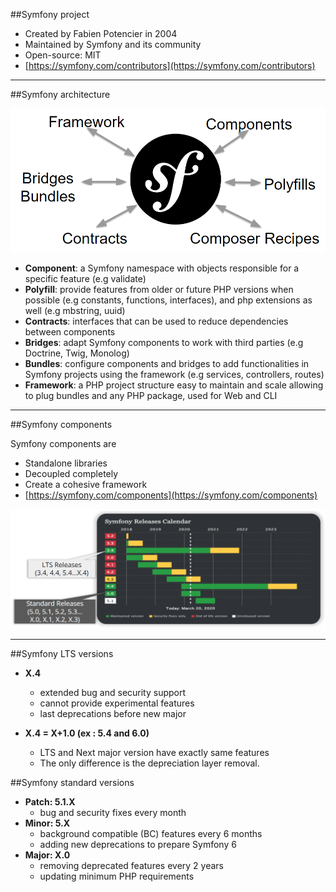 ##Symfony project

- Created by Fabien Potencier in 2004
- Maintained by Symfony and its community
- Open-source: MIT
- [https://symfony.com/contributors](https://symfony.com/contributors)

---

##Symfony architecture

![1.1.1](../assets/01-Introduction/1-The%20Symfony%20project/1.1.1.png)

- **Component**: a Symfony namespace with objects responsible for a specific feature (e.g validate)
- **Polyfill**: provide features from older or future PHP versions when possible (e.g constants, functions, interfaces), and php extensions as well (e.g mbstring, uuid)
- **Contracts**: interfaces that can be used to reduce dependencies between components
- **Bridges**: adapt Symfony components to work with third parties (e.g Doctrine, Twig, Monolog)
- **Bundles**: configure components and bridges to add functionalities in Symfony projects using the framework (e.g services, controllers, routes)
- **Framework**: a PHP project structure easy to maintain and scale allowing to plug bundles and any PHP package, used for Web and CLI

---

##Symfony components

Symfony components are
- Standalone libraries
- Decoupled completely
- Create a cohesive framework
- [https://symfony.com/components](https://symfony.com/components)

![1.1.2](../assets/01-Introduction/1-The%20Symfony%20project/1.1.2.png)

---

##Symfony LTS versions

- **X.4**
  - extended bug and security support
  - cannot provide experimental features
  - last deprecations before new major


- **X.4 = X+1.0 (ex : 5.4 and 6.0)**
  - LTS and Next major version have exactly same features
  - The only difference is the depreciation layer removal.


##Symfony standard versions

- **Patch: 5.1.X**
  - bug and security fixes every month
- **Minor: 5.X**
  - background compatible (BC) features every 6 months
  - adding new deprecations to prepare Symfony 6
- **Major: X.0**
  - removing deprecated features every 2 years
  - updating minimum PHP requirements


